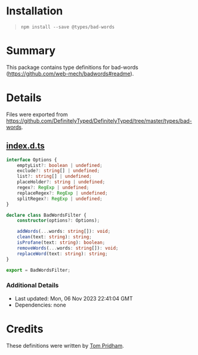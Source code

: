 # Installation
> `npm install --save @types/bad-words`

# Summary
This package contains type definitions for bad-words (https://github.com/web-mech/badwords#readme).

# Details
Files were exported from https://github.com/DefinitelyTyped/DefinitelyTyped/tree/master/types/bad-words.
## [index.d.ts](https://github.com/DefinitelyTyped/DefinitelyTyped/tree/master/types/bad-words/index.d.ts)
````ts
interface Options {
    emptyList?: boolean | undefined;
    exclude?: string[] | undefined;
    list?: string[] | undefined;
    placeHolder?: string | undefined;
    regex?: RegExp | undefined;
    replaceRegex?: RegExp | undefined;
    splitRegex?: RegExp | undefined;
}

declare class BadWordsFilter {
    constructor(options?: Options);

    addWords(...words: string[]): void;
    clean(text: string): string;
    isProfane(text: string): boolean;
    removeWords(...words: string[]): void;
    replaceWord(text: string): string;
}

export = BadWordsFilter;

````

### Additional Details
 * Last updated: Mon, 06 Nov 2023 22:41:04 GMT
 * Dependencies: none

# Credits
These definitions were written by [Tom Pridham](https://github.com/TomPridham).
